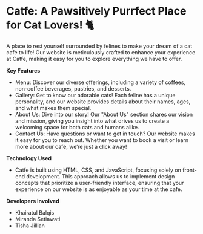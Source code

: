 <h1>Catfe: A Pawsitively Purrfect Place for Cat Lovers! 🐈</h1> 

A place to rest yourself surrounded by felines to make your dream of a cat cafe to life! Our website is meticulously crafted to enhance your experience at Catfe, making it easy for you to explore everything we have to offer.

<b>Key Features</b>
- Menu: Discover our diverse offerings, including a variety of coffees, non-coffee beverages, pastries, and desserts.
- Gallery: Get to know our adorable cats! Each feline has a unique personality, and our website provides details about their names, ages, and what makes them special.
- About Us: Dive into our story! Our "About Us" section shares our vision and mission, giving you insight into what drives us to create a welcoming space for both cats and humans alike.
- Contact Us: Have questions or want to get in touch? Our website makes it easy for you to reach out. Whether you want to book a visit or learn more about our cafe, we’re just a click away!

<b>Technology Used</b>
- Catfe is built using HTML, CSS, and JavaScript, focusing solely on front-end development. This approach allows us to implement design concepts that prioritize a user-friendly interface, ensuring that your experience on our website is as enjoyable as your time at the cafe.

<b>Developers Involved</b>
- Khairatul Balqis
- Miranda Setiawati
- Tisha Jillian
